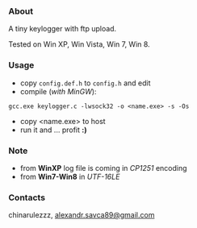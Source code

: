### About

A tiny keylogger with ftp upload.

Tested on Win XP, Win Vista, Win 7, Win 8.

### Usage
* copy `config.def.h` to `config.h` and edit
* compile (*with MinGW*):
```
gcc.exe keylogger.c -lwsock32 -o <name.exe> -s -Os
```
* copy <name.exe> to host
* run it and ... profit **:)**

### Note
* from **WinXP** log file is coming in *CP1251* encoding
* from **Win7-Win8** in *UTF-16LE*

### Contacts
chinarulezzz, <alexandr.savca89@gmail.com>

